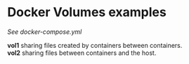 # Docker Volumes examples

*See docker-compose.yml*  

__vol1__ sharing files created by containers between containers.  
__vol2__ sharing files between containers and the host.
